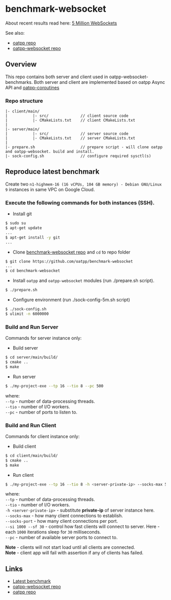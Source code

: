 # benchmark-websocket

About recent results read here: [5 Million WebSockets](https://oatpp.io/benchmark/websocket/5-million/)

See also:
- [oatpp repo](https://github.com/oatpp/oatpp)  
- [oatpp-websocket repo](https://github.com/oatpp/oatpp-websocket)

## Overview

This repo contains both server and client used in oatpp-websocket-benchmarks. 
Both server and client are implemented based on oatpp Async API and [oatpp-coroutines](https://oatpp.io/docs/oatpp-coroutines/)

### Repo structure

```
|- client/main/
|           |- src/              // client source code
|           |- CMakeLists.txt    // client CMakeLists.txt
|
|- server/main/
|           |- src/              // server source code
|           |- CMakeLists.txt    // server CMakeLists.txt
|
|- prepare.sh                    // prepare script - will clone oatpp and oatpp-websocket. build and install.
|- sock-config.sh                // configure required sysctl(s)
```

## Reproduce latest benchmark

Create two `n1-highmem-16 (16 vCPUs, 104 GB memory) - Debian GNU/Linux 9` instances in same VPC on Google Cloud.

### Execute the following commands for both instances (SSH).

- Install git

```bash
$ sudo su
$ apt-get update
...
$ apt-get install -y git
...
```

- Clone [benchmark-websocket repo](https://github.com/oatpp/benchmark-websocket) and `cd` to repo folder 

```bash
$ git clone https://github.com/oatpp/benchmark-websocket
...
$ cd benchmark-websocket
```

- Install `oatpp` and `oatpp-websocket` modules (run ./prepare.sh script).

```bash
$ ./prepare.sh
```

- Configure environment (run ./sock-config-5m.sh script)

```bash
$ ./sock-config.sh
$ ulimit -n 6000000
```

### Build and Run Server

Commands for server instance only:

- Build server

```bash
$ cd server/main/build/
$ cmake ..
$ make
```

- Run server

```bash
$ ./my-project-exe --tp 16 --tio 8 --pc 500
```
where:  
`--tp` - number of data-processing threads.  
`--tio` - number of I/O workers.  
`--pc` - number of ports to listen to.

### Build and Run Client

Commands for client instance only:

- Build client

```bash
$ cd client/main/build/
$ cmake ..
$ make
```

- Run client

```bash
$ ./my-project-exe --tp 16 --tio 8 -h <server-private-ip> --socks-max 5000000 --socks-port 10000 --si 1000 --sf 30 --pc 500
```
where:  
`--tp` - number of data-processing threads.  
`--tio` - number of I/O workers.  
`-h <server-private-ip>` - substitute **private-ip** of server instance here.  
`--socks-max` - how many client connections to establish.  
`--socks-port` - how many client connections per port.  
`--si 1000 --sf 30` - control how fast clients will connect to server. Here - each `1000` iterations sleep for `30` milliseconds.  
`--pc` - number of available server ports to connect to. 

**Note** - clients will not start load until all clients are connected.  
**Note** - client app will fail with assertion if any of clients has failed.

## Links

- [Latest benchmark](https://oatpp.io/benchmark/websocket/5-million/)
- [oatpp-websocket repo](https://github.com/oatpp/oatpp-websocket)
- [oatpp repo](https://github.com/oatpp/oatpp)
